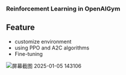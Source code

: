 ### Reinforcement Learning in OpenAIGym
## Feature
- customize environment
- using PPO and A2C algorithms
- Fine-tuning
  
![屏幕截图 2025-01-05 143106](https://github.com/user-attachments/assets/4b93171f-d721-42c7-a9a4-d7881302642b)
